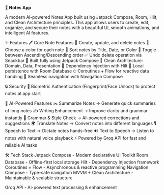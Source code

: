 **📝 Notes App**

A modern AI-powered Notes App built using Jetpack Compose, Room, Hilt, and Clean Architecture principles. This app allows users to create, edit, organize, and secure their notes with a beautiful UI, smooth animations, and intelligent AI features.

✨ Features
🖊️ Core Note Features
📌 Create, update, and delete notes
🎨 Choose a color for each note
📂 Sort notes by Title, Date, or Color
🔀 Toggle between Ascending/Descending order
✅ Undo delete operation via Snackbar
📱 Built fully using Jetpack Compose
📐 Clean Architecture: Domain, Data, Presentation
💉 Dependency Injection with Hilt
💾 Local persistence with Room Database
⏱ Coroutines + Flow for reactive data handling
🔀 Seamless navigation with Navigation Compose

🔒 Security
🔐 Biometric Authentication (Fingerprint/Face Unlock) to protect notes at app start

🤖 AI-Powered Features
✂️ Summarize Notes → Generate quick summaries of long notes
✍️ Writing Enhancement → Improve clarity and grammar instantly
📝 Grammar & Style Check → AI-powered corrections and suggestions
🌍 Translate Notes → Convert notes into different languages
🎙️ Speech to Text → Dictate notes hands-free
🔊 Text to Speech → Listen to notes with natural voice playback
⚡ Powered by Groq API for fast and reliable AI tasks

🛠 Tech Stack
Jetpack Compose - Modern declarative UI Toolkit
Room Database - Offline-first local storage
Hilt - Dependency Injection framework
Coroutines + Flow - Asynchronous & reactive programming
Navigation Compose - Type-safe navigation
MVVM + Clean Architecture - Maintainable & scalable structure

Groq API - AI-powered text processing & enhancement
